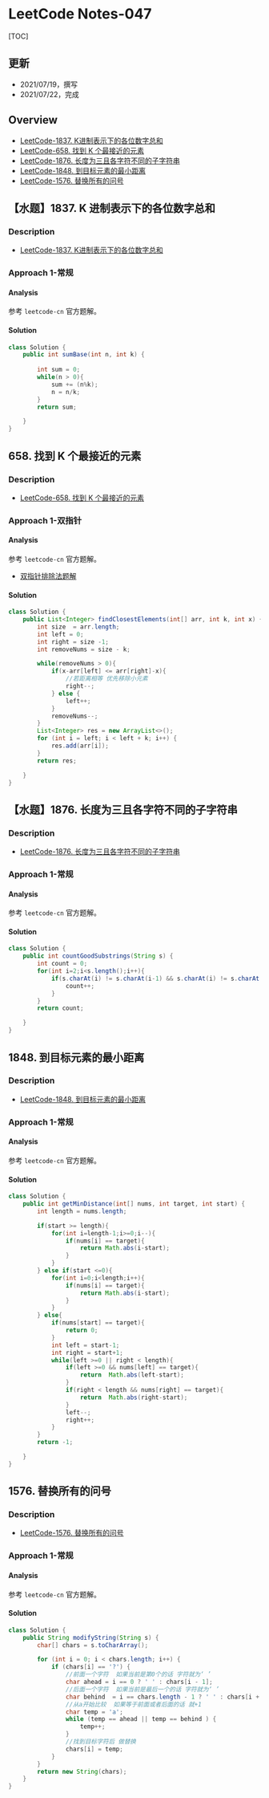 
# LeetCode Notes-047


[TOC]



## 更新
* 2021/07/19，撰写
* 2021/07/22，完成


## Overview
* [LeetCode-1837. K进制表示下的各位数字总和](https://leetcode-cn.com/problems/sum-of-digits-in-base-k/)
* [LeetCode-658. 找到 K 个最接近的元素](https://leetcode-cn.com/problems/find-k-closest-elements/description/)
* [LeetCode-1876. 长度为三且各字符不同的子字符串](https://leetcode-cn.com/problems/substrings-of-size-three-with-distinct-characters/description/)
* [LeetCode-1848. 到目标元素的最小距离](https://leetcode-cn.com/problems/minimum-distance-to-the-target-element/description/)
* [LeetCode-1576. 替换所有的问号](https://leetcode-cn.com/problems/replace-all-s-to-avoid-consecutive-repeating-characters/description/)
 


## 【水题】1837. K 进制表示下的各位数字总和
### Description
* [LeetCode-1837. K进制表示下的各位数字总和](https://leetcode-cn.com/problems/sum-of-digits-in-base-k/)


### Approach 1-常规
#### Analysis

参考 `leetcode-cn` 官方题解。



#### Solution



```java
class Solution {
    public int sumBase(int n, int k) {
        
        int sum = 0;
        while(n > 0){
            sum += (n%k);
            n = n/k;
        }
        return sum;

    }
}
```




## 658. 找到 K 个最接近的元素
### Description
* [LeetCode-658. 找到 K 个最接近的元素](https://leetcode-cn.com/problems/find-k-closest-elements/description/)


### Approach 1-双指针
#### Analysis

参考 `leetcode-cn` 官方题解。

* [双指针排除法题解](https://leetcode-cn.com/problems/find-k-closest-elements/solution/pai-chu-fa-shuang-zhi-zhen-er-fen-fa-python-dai-ma/)


#### Solution

```java
class Solution {
    public List<Integer> findClosestElements(int[] arr, int k, int x) {
        int size  = arr.length;
        int left = 0;
        int right = size -1;
        int removeNums = size - k;

        while(removeNums > 0){
            if(x-arr[left] <= arr[right]-x){
                //若距离相等 优先移除小元素
                right--;
            } else {
                left++;
            }
            removeNums--;
        }
        List<Integer> res = new ArrayList<>();
        for (int i = left; i < left + k; i++) {
            res.add(arr[i]);
        }
        return res;

    }
}
```








## 【水题】1876. 长度为三且各字符不同的子字符串
### Description
* [LeetCode-1876. 长度为三且各字符不同的子字符串](https://leetcode-cn.com/problems/substrings-of-size-three-with-distinct-characters/description/)

### Approach 1-常规
#### Analysis

参考 `leetcode-cn` 官方题解。

#### Solution

```java
class Solution {
    public int countGoodSubstrings(String s) {
        int count = 0;
        for(int i=2;i<s.length();i++){
            if(s.charAt(i) != s.charAt(i-1) && s.charAt(i) != s.charAt(i-2) && s.charAt(i-2) != s.charAt(i-1)){
                count++;
            }
        }
        return count;

    }
}
```





## 1848. 到目标元素的最小距离
### Description
* [LeetCode-1848. 到目标元素的最小距离](https://leetcode-cn.com/problems/minimum-distance-to-the-target-element/description/)


### Approach 1-常规
#### Analysis

参考 `leetcode-cn` 官方题解。

#### Solution



```java
class Solution {
    public int getMinDistance(int[] nums, int target, int start) {
        int length = nums.length;

        if(start >= length){
            for(int i=length-1;i>=0;i--){
                if(nums[i] == target){
                    return Math.abs(i-start);
                }
            }
        } else if(start <=0){
            for(int i=0;i<length;i++){
                if(nums[i] == target){
                    return Math.abs(i-start);
                }
            }
        } else{
            if(nums[start] == target){
                return 0;
            }
            int left = start-1;
            int right = start+1;
            while(left >=0 || right < length){
                if(left >=0 && nums[left] == target){
                    return  Math.abs(left-start);
                }
                if(right < length && nums[right] == target){
                    return  Math.abs(right-start);
                }
                left--;
                right++;
            }
        }
        return -1;

    }
}
```



## 1576. 替换所有的问号
### Description
* [LeetCode-1576. 替换所有的问号](https://leetcode-cn.com/problems/replace-all-s-to-avoid-consecutive-repeating-characters/description/)
 

### Approach 1-常规
#### Analysis

参考 `leetcode-cn` 官方题解。

#### Solution


```java
class Solution {
    public String modifyString(String s) {
        char[] chars = s.toCharArray();

        for (int i = 0; i < chars.length; i++) {
            if (chars[i] == '?') {
                //前面一个字符  如果当前是第0个的话 字符就为‘ ’
                char ahead = i == 0 ? ' ' : chars[i - 1];
                //后面一个字符  如果当前是最后一个的话 字符就为‘ ’
                char behind  = i == chars.length - 1 ? ' ' : chars[i + 1];
                //从a开始比较  如果等于前面或者后面的话 就+1
                char temp = 'a';
                while (temp == ahead || temp == behind ) {
                    temp++;
                }
                //找到目标字符后 做替换
                chars[i] = temp;
            }
        }
        return new String(chars);
    }
}
```


